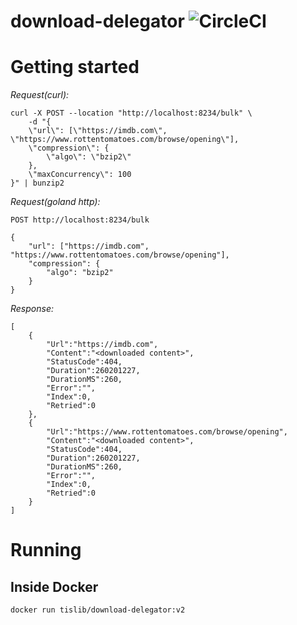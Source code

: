 download-delegator ![CircleCI](https://img.shields.io/circleci/build/github/tislib/download-delegator)
====

# Getting started

*Request(curl):*
```
curl -X POST --location "http://localhost:8234/bulk" \
    -d "{
    \"url\": [\"https://imdb.com\", \"https://www.rottentomatoes.com/browse/opening\"],
    \"compression\": {
        \"algo\": \"bzip2\"
    },
    \"maxConcurrency\": 100
}" | bunzip2
```

*Request(goland http):*
```
POST http://localhost:8234/bulk

{
    "url": ["https://imdb.com", "https://www.rottentomatoes.com/browse/opening"],
    "compression": {
        "algo": "bzip2"
    }
}
```

*Response:*
```
[
    {
        "Url":"https://imdb.com",
        "Content":"<downloaded content>",
        "StatusCode":404,
        "Duration":260201227,
        "DurationMS":260,
        "Error":"",
        "Index":0,
        "Retried":0
    },
    {
        "Url":"https://www.rottentomatoes.com/browse/opening",
        "Content":"<downloaded content>",
        "StatusCode":404,
        "Duration":260201227,
        "DurationMS":260,
        "Error":"",
        "Index":0,
        "Retried":0
    }
]
```

# Running

## Inside Docker

```
docker run tislib/download-delegator:v2
```
